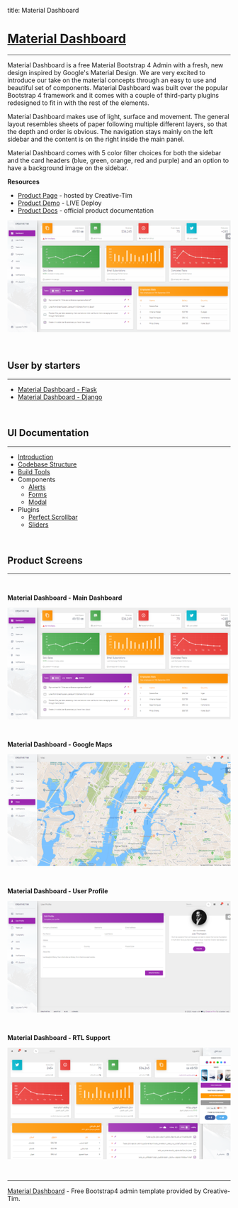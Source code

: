 
title: Material Dashboard

# [Material Dashboard](https://appseed.us/material-dashboard)
---

Material Dashboard is a free Material Bootstrap 4 Admin with a fresh, new design inspired by Google's Material Design. We are very excited to introduce our take on the material concepts through an easy to use and beautiful set of components. Material Dashboard was built over the popular Bootstrap 4 framework and it comes with a couple of third-party plugins redesigned to fit in with the rest of the elements.

Material Dashboard makes use of light, surface and movement. The general layout resembles sheets of paper following multiple different layers, so that the depth and order is obvious. The navigation stays mainly on the left sidebar and the content is on the right inside the main panel.

Material Dashboard comes with 5 color filter choices for both the sidebar and the card headers (blue, green, orange, red and purple) and an option to have a background image on the sidebar.

**Resources**

- [Product Page](https://www.creative-tim.com/product/material-dashboard?AFFILIATE=128200) - hosted by Creative-Tim
- [Product Demo](https://demos.creative-tim.com/material-dashboard/examples/dashboard.html?AFFILIATE=128200) - LIVE Deploy
- [Product Docs](https://demos.creative-tim.com/material-dashboard/docs/2.1/getting-started/introduction.html?AFFILIATE=128200) - official product documentation

![Material Dashboard - Open-source Bootstrap 4 Admin Dashboard, animated presentation.](https://raw.githubusercontent.com/admin-dashboards/free-dashboard-material-design/master/media/free-dashboard-material-design-intro.gif)

<br />

## User by starters
---

- [Material Dashboard - Flask](/admin-dashboards/flask-dashboard-material/)
- [Material Dashboard - Django](/admin-dashboards/django-dashboard-material/)

<br />

## UI Documentation
---

- [Introduction](https://demos.creative-tim.com/material-dashboard/docs/2.1/getting-started/introduction.html)
- [Codebase Structure](https://demos.creative-tim.com/material-dashboard/docs/2.1/getting-started/file-structure.html)
- [Build Tools](https://demos.creative-tim.com/material-dashboard/docs/2.1/getting-started/build-tools.html)
- Components 
    - [Alerts](https://demos.creative-tim.com/material-dashboard/docs/2.1/components/alerts.html)
    - [Forms](https://demos.creative-tim.com/material-dashboard/docs/2.1/components/forms.html)
    - [Modal](https://demos.creative-tim.com/material-dashboard/docs/2.1/components/modal.html)
- Plugins 
    - [Perfect Scrollbar](https://demos.creative-tim.com/material-dashboard/docs/2.1/plugins/perfect-scrollbar.html)
    - [Sliders](https://demos.creative-tim.com/material-dashboard/docs/2.1/plugins/sliders.html)

<br />

## Product Screens
---

<br />

**Material Dashboard - Main Dashboard**

![Material Dashboard - Main Dashboard screen.](https://raw.githubusercontent.com/admin-dashboards/free-dashboard-material-design/master/media/free-dashboard-material-design-screen-dashboard.png)

<br />

**Material Dashboard - Google Maps**

![Material Dashboard - Google Maps screen.](https://raw.githubusercontent.com/admin-dashboards/free-dashboard-material-design/master/media/free-dashboard-material-design-screen-maps.png)

<br />

**Material Dashboard - User Profile**

![Material Dashboard - User Profile.](https://raw.githubusercontent.com/admin-dashboards/free-dashboard-material-design/master/media/free-dashboard-material-design-screen-user.png)

<br />

**Material Dashboard - RTL Support**

![Material Dashboard - RTL Support.](https://raw.githubusercontent.com/admin-dashboards/free-dashboard-material-design/master/media/free-dashboard-material-design-screen-rtl-support.png)

<br />

---
[Material Dashboard](https://appseed.us/material-dashboard) - Free Bootstrap4 admin template provided by Creative-Tim.
